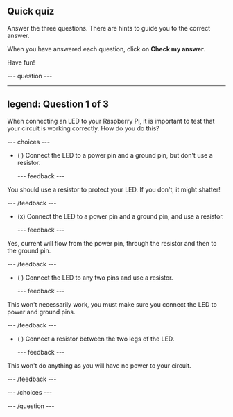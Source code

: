 ## Quick quiz

Answer the three questions. There are hints to guide you to the correct answer.

When you have answered each question, click on **Check my answer**.

Have fun!

--- question ---

---
legend: Question 1 of 3
---

When connecting an LED to your Raspberry Pi, it is important to test that your circuit is working correctly. How do you do this?

--- choices ---

- ( ) Connect the LED to a power pin and a ground pin, but don't use a resistor.

  --- feedback ---
  
You should use a resistor to protect your LED. If you don't, it might shatter!

  --- /feedback ---

- (x) Connect the LED to a power pin and a ground pin, and use a resistor. 

  --- feedback ---
  
Yes, current will flow from the power pin, through the resistor and then to the ground pin.

  --- /feedback ---

- ( ) Connect the LED to any two pins and use a resistor.

  --- feedback ---
  
This won't necessarily work, you must make sure you connect the LED to power and ground pins. 

  --- /feedback ---

- ( ) Connect a resistor between the two legs of the LED.

  --- feedback ---
  
This won't do anything as you will have no power to your circuit.

  --- /feedback ---

--- /choices ---

--- /question ---
